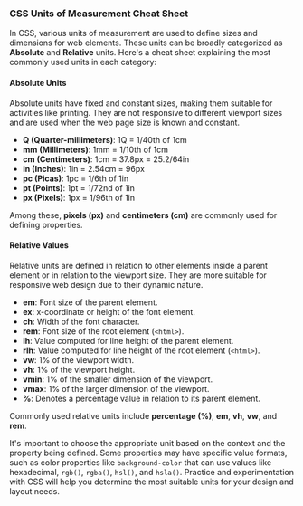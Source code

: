 ### CSS Units of Measurement Cheat Sheet

In CSS, various units of measurement are used to define sizes and dimensions for web elements. These units can be broadly categorized as **Absolute** and **Relative** units. Here's a cheat sheet explaining the most commonly used units in each category:

#### Absolute Units

Absolute units have fixed and constant sizes, making them suitable for activities like printing. They are not responsive to different viewport sizes and are used when the web page size is known and constant.

- **Q (Quarter-millimeters)**: 1Q = 1/40th of 1cm
- **mm (Millimeters)**: 1mm = 1/10th of 1cm
- **cm (Centimeters)**: 1cm = 37.8px = 25.2/64in
- **in (Inches)**: 1in = 2.54cm = 96px
- **pc (Picas)**: 1pc = 1/6th of 1in
- **pt (Points)**: 1pt = 1/72nd of 1in
- **px (Pixels)**: 1px = 1/96th of 1in

Among these, **pixels (px)** and **centimeters (cm)** are commonly used for defining properties.

#### Relative Values

Relative units are defined in relation to other elements inside a parent element or in relation to the viewport size. They are more suitable for responsive web design due to their dynamic nature.

- **em**: Font size of the parent element.
- **ex**: x-coordinate or height of the font element.
- **ch**: Width of the font character.
- **rem**: Font size of the root element (`<html>`).
- **lh**: Value computed for line height of the parent element.
- **rlh**: Value computed for line height of the root element (`<html>`).
- **vw**: 1% of the viewport width.
- **vh**: 1% of the viewport height.
- **vmin**: 1% of the smaller dimension of the viewport.
- **vmax**: 1% of the larger dimension of the viewport.
- **%**: Denotes a percentage value in relation to its parent element.

Commonly used relative units include **percentage (%)**, **em**, **vh**, **vw**, and **rem**.

It's important to choose the appropriate unit based on the context and the property being defined. Some properties may have specific value formats, such as color properties like `background-color` that can use values like hexadecimal, `rgb()`, `rgba()`, `hsl()`, and `hsla()`. Practice and experimentation with CSS will help you determine the most suitable units for your design and layout needs.
